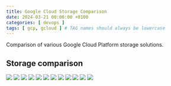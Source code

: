 ```yaml
---
title: Google Cloud Storage Comparison
date: 2024-03-21 00:00:00 +0100
categories: [ devops ]
tags: [ gcp, gcloud ] # TAG names should always be lowercase
---
```


Comparison of various Google Cloud Platform storage solutions.

## Storage comparison

![](/assets/img/posts/2024-03-21-GoogleCloud-Storage/01_cloud_storage.png)
![](/assets/img/posts/2024-03-21-GoogleCloud-Storage/02_firestore.png)
![](/assets/img/posts/2024-03-21-GoogleCloud-Storage/03_datastore.png)
![](/assets/img/posts/2024-03-21-GoogleCloud-Storage/04_cloud_bigtable.png)
![](/assets/img/posts/2024-03-21-GoogleCloud-Storage/05_cloud_sql.png)
![](/assets/img/posts/2024-03-21-GoogleCloud-Storage/06_cloud_spanner.png)
![](/assets/img/posts/2024-03-21-GoogleCloud-Storage/07_bigquery.png)
![](/assets/img/posts/2024-03-21-GoogleCloud-Storage/08_firebase_storages_comparison.png)
![](/assets/img/posts/2024-03-21-GoogleCloud-Storage/09_memorystore.png)
![](/assets/img/posts/2024-03-21-GoogleCloud-Storage/10_storage_classes.png)
![](/assets/img/posts/2024-03-21-GoogleCloud-Storage/11_summary.png)
![](/assets/img/posts/2024-03-21-GoogleCloud-Storage/12_summary_2.png)
